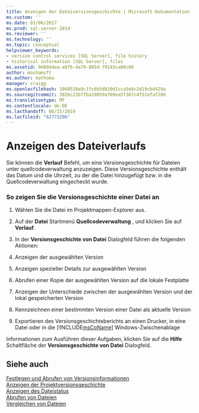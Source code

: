 ```yaml
---
title: Anzeigen der Dateiversionsgeschichte | Microsoft-Dokumentation
ms.custom: ''
ms.date: 03/06/2017
ms.prod: sql-server-2014
ms.reviewer: ''
ms.technology: ''
ms.topic: conceptual
helpviewer_keywords:
- version control services [SQL Server], file history
- historical information [SQL Server], files
ms.assetid: 9d80d4ea-a0f6-4a79-885d-79143ca09c00
author: mashamsft
ms.author: mathoma
manager: craigg
ms.openlocfilehash: 1060520a9c1fc6b5db20d1cca5e8c2d19cbd429a
ms.sourcegitcommit: 3026c22b7fba19059a769ea5f367c4f51efaf286
ms.translationtype: MT
ms.contentlocale: de-DE
ms.lasthandoff: 06/15/2019
ms.locfileid: "62773296"
---
```

# <a name="view-file-history"></a>Anzeigen des Dateiverlaufs
  Sie können die **Verlauf** Befehl, um eine Versionsgeschichte für Dateien unter quellcodeverwaltung anzuzeigen. Diese Versionsgeschichte enthält das Datum und die Uhrzeit, zu der die Datei hinzugefügt bzw. in die Quellcodeverwaltung eingecheckt wurde.  
  
### <a name="to-view-the-history-of-a-file"></a>So zeigen Sie die Versionsgeschichte einer Datei an  
  
1.  Wählen Sie die Datei im Projektmappen-Explorer aus.  
  
2.  Auf der **Datei** Startmenü **Quellcodeverwaltung** , und klicken Sie auf **Verlauf**.  
  
3.  In der **Versionsgeschichte von Datei** Dialogfeld führen die folgenden Aktionen:  
  
4.  Anzeigen der ausgewählten Version  
  
5.  Anzeigen spezieller Details zur ausgewählten Version  
  
6.  Abrufen einer Kopie der ausgewählten Version auf die lokale Festplatte  
  
7.  Anzeigen der Unterschiede zwischen der ausgewählten Version und der lokal gespeicherten Version  
  
8.  Kennzeichnen einer bestimmten Version einer Datei als aktuelle Version  
  
9. Exportieren des Versionsgeschichteberichts an einen Drucker, in eine Datei oder in die [!INCLUDE[msCoName](../includes/msconame-md.md)] Windows-Zwischenablage  
  
 Informationen zum Ausführen dieser Aufgaben, klicken Sie auf die **Hilfe** Schaltfläche der **Versionsgeschichte von Datei** Dialogfeld.  
  
## <a name="see-also"></a>Siehe auch  
 [Festlegen und Abrufen von Versionsinformationen](../../2014/database-engine/set-and-retrieve-version-information.md)   
 [Anzeigen der Projektversionsgeschichte](../../2014/database-engine/view-project-history.md)   
 [Anzeigen des Dateistatus](../../2014/database-engine/view-file-status.md)   
 [Abrufen von Dateien](../../2014/database-engine/retrieve-files.md)   
 [Vergleichen von Dateien](../../2014/database-engine/compare-files.md)  
  
  
